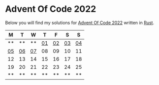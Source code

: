 # Advent Of Code 2022

Below you will find my solutions for [Advent Of Code 2022](https://adventofcode.com/2022) written in [Rust](https://www.rust-lang.org/).


| M | T | W | T | F | S | S |
| ------------- | ------------- | ------------- | ------------- | ------------- | ------------- | ------------- |
| ** | ** | ** | [01](./day1) | [02](./day2) | [03](./day3) | [04](./day4) |
| [05](./day5) | [06](./day6) | [07](./day7) | 08 | 09  | 10 | 11 |
| 12 | 13 | 14 | 15 | 16  | 17 | 18 |
| 19 | 20 | 21 | 22 | 23  | 24 | 25 |
| ** | ** | ** | ** | **  | ** | ** |
